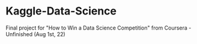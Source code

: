 # Kaggle-Data-Science
Final project for "How to Win a Data Science Competition" from Coursera - Unfinished (Aug 1st, 22)

